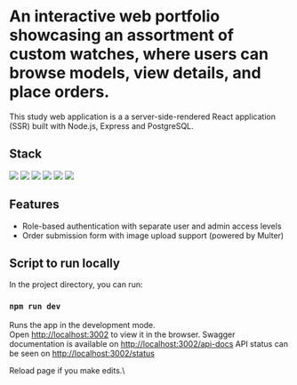 # An interactive web portfolio showcasing an assortment of custom watches, where users can browse models, view details, and place orders. 

This study web application is a a server-side-rendered React application (SSR) built with Node.js, Express and PostgreSQL.

## Stack
<img src="https://img.shields.io/badge/JavaScript-323330?style=for-the-badge&logo=javascript&logoColor=F7DF1E" />
<img src="https://img.shields.io/badge/Node%20js-339933?style=for-the-badge&logo=nodedotjs&logoColor=white" />
<img src="https://img.shields.io/badge/Express%20js-000000?style=for-the-badge&logo=express&logoColor=white" />
<img src="https://img.shields.io/badge/PostgreSQL-316192?style=for-the-badge&logo=postgresql&logoColor=white" />
<img src="https://img.shields.io/badge/Swagger-85EA2D?style=for-the-badge&logo=Swagger&logoColor=white" />
<img src="https://img.shields.io/badge/Babel-F9DC3E?style=for-the-badge&logo=babel&logoColor=white" />

## Features
- Role-based authentication with separate user and admin access levels
- Order submission form with image upload support (powered by Multer)
  
## Script to run locally

In the project directory, you can run:

### `npm run dev`

Runs the app in the development mode.\
Open [http://localhost:3002](http://localhost:3002) to view it in the browser.
Swagger documentation is available on [http://localhost:3002/api-docs](http://localhost:3002/api-docs)
API status can be seen on [http://localhost:3002/status](http://localhost:3002/status)

Reload page if you make edits.\
